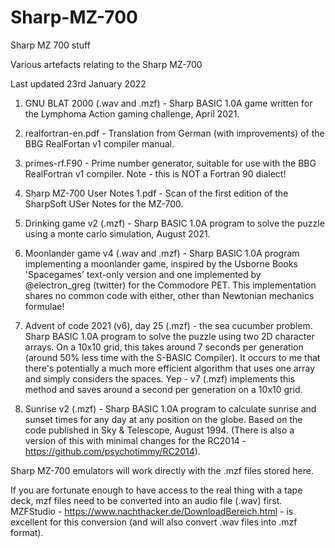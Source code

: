 # Sharp-MZ-700
Sharp MZ 700 stuff

Various artefacts relating to the Sharp MZ-700

Last updated 23rd January 2022

1. GNU BLAT 2000 (.wav and .mzf) - Sharp BASIC 1.0A game written for the Lymphoma Action gaming challenge, April 2021.

2. realfortran-en.pdf - Translation from German (with improvements) of the BBG RealFortan v1 compiler manual.

3. primes-rf.F90 - Prime number generator, suitable for use with the BBG RealFortran v1 compiler. Note - this is NOT a Fortran 90 dialect!

4. Sharp MZ-700 User Notes 1.pdf - Scan of the first edition of the SharpSoft USer Notes for the MZ-700.

5. Drinking game v2 (.mzf) - Sharp BASIC 1.0A program to solve the puzzle using a monte carlo simulation, August 2021.

6. Moonlander game v4 (.wav and .mzf) - Sharp BASIC 1.0A program implementing a moonlander game, inspired by the Usborne Books 'Spacegames' text-only version and one 
   implemented by @electron_greg (twitter) for the Commodore PET. This implementation shares no common code with either, other than Newtonian mechanics formulae!

7. Advent of code 2021 (v6), day 25 (.mzf) - the sea cucumber problem. Sharp BASIC 1.0A program to solve the puzzle using two 2D character arrays. On a 10x10 grid, this 
   takes around 7 seconds per generation (around 50% less time with the S-BASIC Compiler). It occurs to me that there's potentially a much more efficient algorithm 
   that uses one array and simply considers the spaces. Yep - v7 (.mzf) implements this method and saves around a second per generation on a 10x10 grid. 

8. Sunrise v2 (.mzf) - Sharp BASIC 1.0A program to calculate sunrise and sunset times for any day at any position on the globe. Based on the code published in 
   Sky & Telescope, August 1994. (There is also a version of this with minimal changes for the RC2014 - https://github.com/psychotimmy/RC2014). 

Sharp MZ-700 emulators will work directly with the .mzf files stored here.

If you are fortunate enough to have access to the real thing with a tape deck, mzf files need to be converted into an audio file (.wav) first. MZFStudio - https://www.nachthacker.de/DownloadBereich.html - is excellent for this conversion (and will also convert .wav files into .mzf format).
